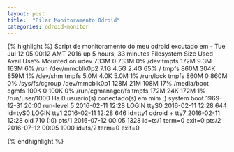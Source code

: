 ```yaml
---
layout: post
title:  "Pilar Monitoramento Odroid"
categories: odroid-monitor
---
```


{% highlight %}
Script de monitoramento do meu odroid excutado em - Tue Jul 12 05:00:12 AMT 2016
up 5 hours, 33 minutes
Filesystem      Size  Used Avail Use% Mounted on
udev            733M     0  733M   0% /dev
tmpfs           172M  9.3M  163M   6% /run
/dev/mmcblk0p2  7.1G  4.5G  2.4G  65% /
tmpfs           860M  304K  859M   1% /dev/shm
tmpfs           5.0M  4.0K  5.0M   1% /run/lock
tmpfs           860M     0  860M   0% /sys/fs/cgroup
/dev/mmcblk0p1  128M   21M  108M  17% /media/boot
cgmfs           100K     0  100K   0% /run/cgmanager/fs
tmpfs           172M   24K  172M   1% /run/user/1000
Ha 0 usuario(s) conectado(s) em mim ;)
           system boot  1969-12-31 20:00
           run-level 5  2016-02-11 12:28
LOGIN      ttyS0        2016-02-11 12:28               644 id=tyS0
LOGIN      tty1         2016-02-11 12:28               646 id=tty1
odroid   + tty7         2016-02-11 12:28  old          710 (:0)
           pts/1        2016-07-12 00:05              1328 id=ts/1  term=0 exit=0
           pts/2        2016-07-12 00:05              1900 id=ts/2  term=0 exit=0

{% endhighlight %}
